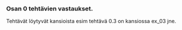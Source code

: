 ### Osan 0 tehtävien vastaukset.

Tehtävät löytyvät kansioista esim tehtävä 0.3 on kansiossa ex_03 jne.

